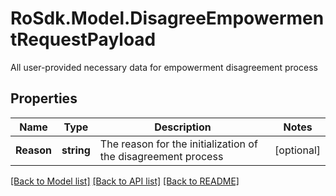 # RoSdk.Model.DisagreeEmpowermentRequestPayload
All user-provided necessary data for empowerment disagreement process

## Properties

Name | Type | Description | Notes
------------ | ------------- | ------------- | -------------
**Reason** | **string** | The reason for the initialization of the disagreement process | [optional] 

[[Back to Model list]](../README.md#documentation-for-models) [[Back to API list]](../README.md#documentation-for-api-endpoints) [[Back to README]](../README.md)

